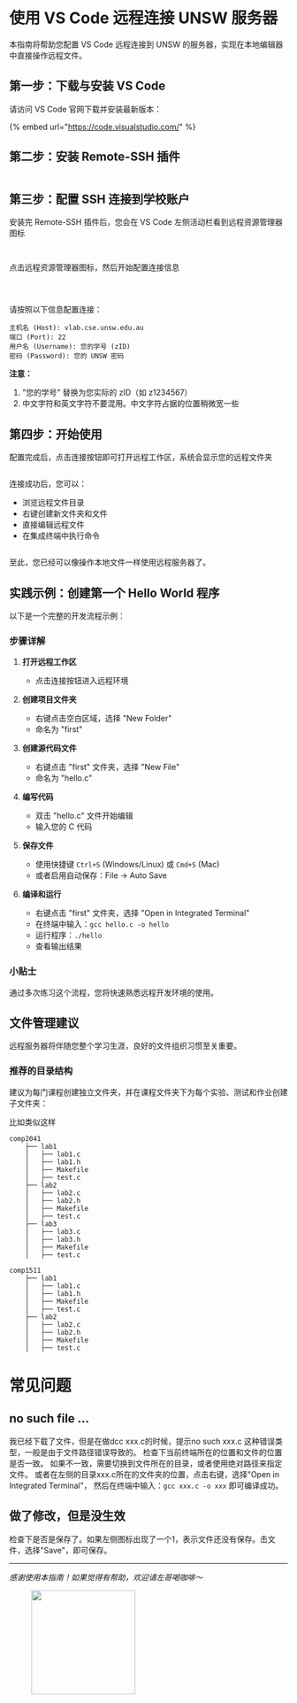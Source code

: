 # 使用 VS Code 远程连接 UNSW 服务器

本指南将帮助您配置 VS Code 远程连接到 UNSW 的服务器，实现在本地编辑器中直接操作远程文件。

## 第一步：下载与安装 VS Code

请访问 VS Code 官网下载并安装最新版本：

{% embed url="https://code.visualstudio.com/" %}

## 第二步：安装 Remote-SSH 插件

<figure><img src="../.gitbook/assets/image (2).png" alt=""><figcaption></figcaption></figure>

## 第三步：配置 SSH 连接到学校账户

安装完 Remote-SSH 插件后，您会在 VS Code 左侧活动栏看到远程资源管理器图标

<figure><img src="../.gitbook/assets/image (4).png" alt=""><figcaption></figcaption></figure>

<figure><img src="../.gitbook/assets/image (5).png" alt=""><figcaption></figcaption></figure>

点击远程资源管理器图标，然后开始配置连接信息

<figure><img src="../.gitbook/assets/image (6).png" alt=""><figcaption></figcaption></figure>

<figure><img src="../.gitbook/assets/image (7).png" alt=""><figcaption></figcaption></figure>

<figure><img src="../.gitbook/assets/image (9).png" alt=""><figcaption></figcaption></figure>

请按照以下信息配置连接：

```
主机名 (Host): vlab.cse.unsw.edu.au
端口 (Port): 22
用户名 (Username): 您的学号 (zID)
密码 (Password): 您的 UNSW 密码
```

**注意：** 
1. "您的学号" 替换为您实际的 zID（如 z1234567）
2. 中文字符和英文字符不要混用。中文字符占据的位置稍微宽一些


## 第四步：开始使用

配置完成后，点击连接按钮即可打开远程工作区，系统会显示您的远程文件夹

<figure><img src="../.gitbook/assets/image (12).png" alt=""><figcaption></figcaption></figure>

连接成功后，您可以：
- 浏览远程文件目录
- 右键创建新文件夹和文件
- 直接编辑远程文件
- 在集成终端中执行命令

<figure><img src="../.gitbook/assets/image (13).png" alt=""><figcaption></figcaption></figure>

至此，您已经可以像操作本地文件一样使用远程服务器了。

## 实践示例：创建第一个 Hello World 程序

以下是一个完整的开发流程示例：

### 步骤详解

1. **打开远程工作区**
   - 点击连接按钮进入远程环境

2. **创建项目文件夹**
   - 右键点击空白区域，选择 "New Folder"
   - 命名为 "first"

3. **创建源代码文件**
   - 右键点击 "first" 文件夹，选择 "New File"
   - 命名为 "hello.c"

4. **编写代码**
   - 双击 "hello.c" 文件开始编辑
   - 输入您的 C 代码

5. **保存文件**
   - 使用快捷键 `Ctrl+S` (Windows/Linux) 或 `Cmd+S` (Mac)
   - 或者启用自动保存：File → Auto Save

6. **编译和运行**
   - 右键点击 "first" 文件夹，选择 "Open in Integrated Terminal"
   - 在终端中输入：`gcc hello.c -o hello`
   - 运行程序：`./hello`
   - 查看输出结果

### 小贴士
通过多次练习这个流程，您将快速熟悉远程开发环境的使用。

## 文件管理建议

远程服务器将伴随您整个学习生涯，良好的文件组织习惯至关重要。

### 推荐的目录结构

建议为每门课程创建独立文件夹，并在课程文件夹下为每个实验、测试和作业创建子文件夹：

比如类似这样
```
comp2041
    ├── lab1
    │   ├── lab1.c
    │   ├── lab1.h
    │   ├── Makefile
    │   ├── test.c
    ├── lab2
    │   ├── lab2.c
    │   ├── lab2.h
    │   ├── Makefile
    │   ├── test.c
    ├── lab3
    │   ├── lab3.c
    │   ├── lab3.h
    │   ├── Makefile
    │   ├── test.c

comp1511
    ├── lab1
    │   ├── lab1.c
    │   ├── lab1.h
    │   ├── Makefile
    │   ├── test.c
    ├── lab2
    │   ├── lab2.c
    │   ├── lab2.h
    │   ├── Makefile
    │   ├── test.c
```


# 常见问题

## no such file ...
我已经下载了文件，但是在做dcc xxx.c的时候，提示no such xxx.c
这种错误类型，一般是由于文件路径错误导致的。
检查下当前终端所在的位置和文件的位置是否一致。
如果不一致，需要切换到文件所在的目录，或者使用绝对路径来指定文件。
或者在左侧的目录xxx.c所在的文件夹的位置，点击右键，选择"Open in Integrated Terminal"，
然后在终端中输入：`gcc xxx.c -o xxx`
即可编译成功。

## 做了修改，但是没生效

检查下是否是保存了。如果左侧图标出现了一个1，表示文件还没有保存。击文件，选择"Save"，即可保存。


---

*感谢使用本指南！如果觉得有帮助，欢迎请左哥喝咖啡～*

<figure><img src="../.gitbook/assets/wechat-luck-packet.png" alt="" width="188"><figcaption></figcaption></figure>

